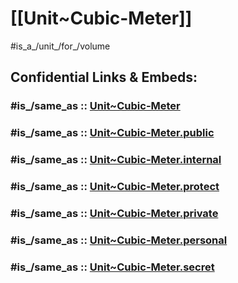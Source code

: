 
# [[Unit~Cubic-Meter]] 

#is_a_/unit_/for_/volume 


## Confidential Links & Embeds: 

### #is_/same_as :: [Unit~Cubic-Meter](/_Standards/Unit/SI-Unit/derived_Unit/Unit~Cubic-Meter.md) 

### #is_/same_as :: [Unit~Cubic-Meter.public](/_public/Unit/SI-Unit/derived_Unit/Unit~Cubic-Meter.public.md) 

### #is_/same_as :: [Unit~Cubic-Meter.internal](/_internal/Unit/SI-Unit/derived_Unit/Unit~Cubic-Meter.internal.md) 

### #is_/same_as :: [Unit~Cubic-Meter.protect](/_protect/Unit/SI-Unit/derived_Unit/Unit~Cubic-Meter.protect.md) 

### #is_/same_as :: [Unit~Cubic-Meter.private](/_private/Unit/SI-Unit/derived_Unit/Unit~Cubic-Meter.private.md) 

### #is_/same_as :: [Unit~Cubic-Meter.personal](/_personal/Unit/SI-Unit/derived_Unit/Unit~Cubic-Meter.personal.md) 

### #is_/same_as :: [Unit~Cubic-Meter.secret](/_secret/Unit/SI-Unit/derived_Unit/Unit~Cubic-Meter.secret.md)

